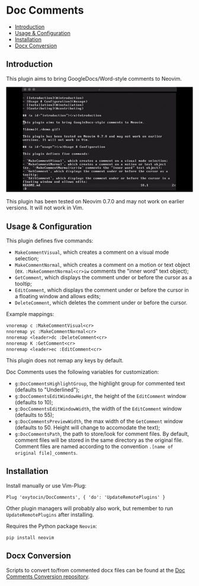 # Doc Comments

- [Introduction](#introduction)
- [Usage & Configuration](#usage)
- [Installation](#installation)
- [Docx Conversion](#conversion)

## <a id="introduction"></a>Introduction

This plugin aims to bring GoogleDocs/Word-style comments to Neovim.

![demo](./demo.gif)

This plugin has been tested on Neovim 0.7.0 and may not work on earlier versions. It will not work in Vim.

## <a id="usage"></a>Usage & Configuration

This plugin defines five commands:

- `MakeCommentVisual`, which creates a comment on a visual mode selection;
- `MakeCommentNormal`, which creates a comment on a motion or text object (ex. `:MakeCommentNormal<cr>iw` comments the "inner word" text object);
- `GetComment`, which displays the comment under or before the cursor as a tooltip;
- `EditComment`, which displays the comment under or before the cursor in a floating window and allows edits;
- `DeleteComment`, which deletes the comment under or before the cursor.

Example mappings:

```
vnoremap c :MakeCommentVisual<cr>
nnoremap yc :MakeCommentNormal<cr>
nnoremap <leader>dc :DeleteComment<cr>
nnoremap K :GetComment<cr>
nnoremap <leader>ec :EditComment<cr>
```

This plugin does not remap any keys by default.

Doc Comments uses the following variables for customization:

- `g:DocCommentsHighlightGroup`, the highlight group for commented text (defaults to "Underlined");
- `g:DocCommentsEditWindowHeight`, the height of the `EditComment` window (defaults to 10);
- `g:DocCommentsEditWindowWidth`, the width of the `EditComment` window (defaults to 55);
- `g:DocCommentsPreviewWidth`, the max width of the `GetComment` window (defaults to 50. Height will change to accomodate the text);
- `g:DocCommentsPath`, the path to store/look for comment files. By default, comment files will be stored in the same directory as the original file. Comment files are named according to the convention `.[name of original file]_comments`.

## <a id="installation"></a>Installation

Install manually or use Vim-Plug:

```
Plug 'oxytocin/DocComments', { 'do': 'UpdateRemotePlugins' } 
```

Other plugin managers will probably also work, but remember to run `UpdateRemotePlugins` after installing.

Requires the Python package `Neovim`:

```
pip install neovim
```

## <a id="conversion"></a>Docx Conversion

Scripts to convert to/from commented docx files can be found at the [Doc Comments Conversion repository](https://github.com/oxytocin/Doc-Comments-Conversion).
